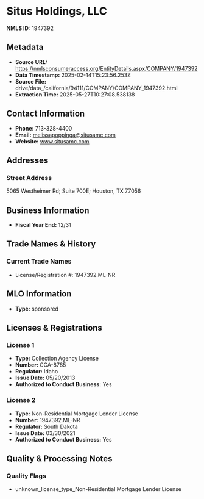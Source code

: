 # Situs Holdings, LLC

**NMLS ID:** 1947392

## Metadata
- **Source URL:** https://nmlsconsumeraccess.org/EntityDetails.aspx/COMPANY/1947392
- **Data Timestamp:** 2025-02-14T15:23:56.253Z
- **Source File:** drive/data_/california/94111/COMPANY/COMPANY_1947392.html
- **Extraction Time:** 2025-05-27T10:27:08.538138

## Contact Information
- **Phone:** 713-328-4400
- **Email:** melissapoppinga@situsamc.com
- **Website:** www.situsamc.com

## Addresses
### Street Address
5065 Westheimer Rd; Suite 700E; Houston, TX 77056

## Business Information
- **Fiscal Year End:** 12/31

## Trade Names & History
### Current Trade Names
- License/Registration #: 1947392.ML-NR

## MLO Information
- **Type:** sponsored

## Licenses & Registrations

### License 1
- **Type:** Collection Agency License
- **Number:** CCA-8785
- **Regulator:** Idaho
- **Issue Date:** 05/20/2013
- **Authorized to Conduct Business:** Yes

### License 2
- **Type:** Non-Residential Mortgage Lender License
- **Number:** 1947392.ML-NR
- **Regulator:** South Dakota
- **Issue Date:** 03/30/2021
- **Authorized to Conduct Business:** Yes

## Quality & Processing Notes
### Quality Flags
- unknown_license_type_Non-Residential Mortgage Lender License

